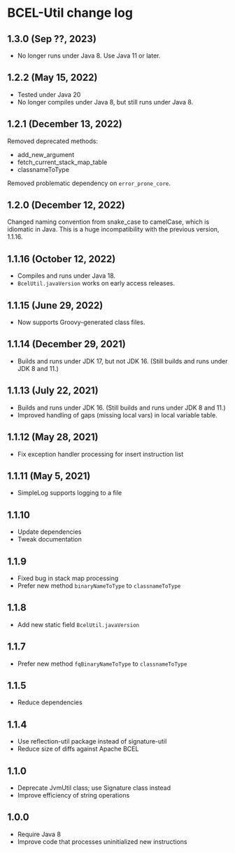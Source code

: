 # BCEL-Util change log

## 1.3.0 (Sep ??, 2023)

- No longer runs under Java 8.  Use Java 11 or later.

## 1.2.2 (May 15, 2022)

- Tested under Java 20
- No longer compiles under Java 8, but still runs under Java 8.

## 1.2.1 (December 13, 2022)

Removed deprecated methods:
 * add_new_argument
 * fetch_current_stack_map_table
 * classnameToType

Removed problematic dependency on `error_prone_core`.

## 1.2.0 (December 12, 2022)

Changed naming convention from snake_case to camelCase, which is idiomatic in Java.
This is a huge incompatibility with the previous version, 1.1.16.

## 1.1.16 (October 12, 2022)

- Compiles and runs under Java 18.
- `BcelUtil.javaVersion` works on early access releases.

## 1.1.15 (June 29, 2022)

- Now supports Groovy-generated class files.

## 1.1.14 (December 29, 2021)

- Builds and runs under JDK 17, but not JDK 16.  (Still builds and runs under JDK 8 and 11.)

## 1.1.13 (July 22, 2021)

- Builds and runs under JDK 16.  (Still builds and runs under JDK 8 and 11.)
- Improved handling of gaps (missing local vars) in local variable table.

## 1.1.12 (May 28, 2021)

- Fix exception handler processing for insert instruction list

## 1.1.11 (May 5, 2021)

- SimpleLog supports logging to a file

## 1.1.10

- Update dependencies
- Tweak documentation

## 1.1.9

- Fixed bug in stack map processing
- Prefer new method `binaryNameToType` to `classnameToType`

## 1.1.8

- Add new static field `BcelUtil.javaVersion`

## 1.1.7

- Prefer new method `fqBinaryNameToType` to `classnameToType`

## 1.1.5

- Reduce dependencies

## 1.1.4

- Use reflection-util package instead of signature-util
- Reduce size of diffs against Apache BCEL

## 1.1.0

- Deprecate JvmUtil class; use Signature class instead
- Improve efficiency of string operations

## 1.0.0

- Require Java 8
- Improve code that processes uninitialized new instructions
